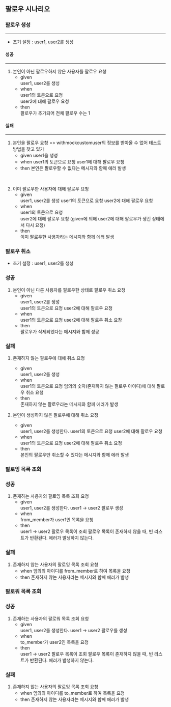 ## 팔로우 시나리오

### 팔로우 생성
<hr>


* 초기 설정 : user1, user2를 생성

#### 성공
<hr>

1. 본인이 아닌 팔로우하지 않은 사용자를 팔로우 요청
    * given  
        user1, user2를 생성
    * when    
        user1의 토큰으로 요청  
        user2에 대해 팔로우 요청
    * then  
        팔로우가 추가되어 전체 팔로우 수는 1

#### 실패
<hr>

1. 본인을 팔로우 요청
    => withmockcustomuser의 정보를 받아올 수 없어 테스트 방법을 찾고 있가
    * given
        user1을 생성
    * when
        user1의 토큰으로 요청
        user1에 대해 팔로우 요청
    * then
        본인은 팔로우할 수 없다는 메시지와 함께 에러 발생

<br>

2. 이미 팔로우한 사용자에 대해 팔로우 요청 
    * given  
        user1, user2를 생성
        user1의 토큰으로 요청
        user2에 대해 팔로우 요청
    * when    
        user1의 토큰으로 요청  
        user2에 대해 팔로우 요청
        (given에 의해 user2에 대해 팔로우가 생긴 상태에서 다시 요청)
    * then  
        이미 팔로우한 사용자라는 메시지와 함께 에러 발생
    
    
### 팔로우 취소

* 초기 설정 : user1, user2를 생성

### 성공

1. 본인이 아닌 다른 사용자를 팔로우한 상태로 팔로우 취소 요청
    * given  
        user1, user2를 생성  
        user1의 토큰으로 요청
        user2에 대해 팔로우 요청
    * when  
        user1의 토큰으로 요청
        user2에 대해 팔로우 취소 요창
    * then  
        팔로우가 삭제되었다는 메시지와 함께 성공
    
### 실패

1. 존재하지 않는 팔로우에 대해 취소 요청
    * given  
        user1, user2를 생성
    * when  
        user1의 토큰으로 요청
        임의의 숫자(존재하지 않는 팔로우 아이디)에 대해 팔로우 취소 요청
    * then  
        존재하지 않는 팔로우라는 메시지와 함께 에러가 발생

2. 본인이 생성하지 않은 팔로우에 대해 취소 요청
    * given  
        user1, user2를 생성한다.
        user1의 토큰으로 요청
        user2에 대해 팔로우 요청
    * when  
        user1의 토큰으로 요청
        user2에 대해 팔로우 취소 요청
    * then  
        본인의 팔로우만 취소할 수 있다는 메시지와 함께 에러 발생

### 팔로잉 목록 조회

### 성공
1. 존재하는 사용자의 팔로잉 목록 조회 요청
    * given  
        user1, user2를 생성한다.
        user1 -> user2 팔로우 생성
    * when    
        from_member가 user1인 목록을 요청
    * then  
        user1 -> user2 팔로우 목록이 조회
        팔로우 목록이 존재하지 않을 때, 빈 리스트가 반환된다. 에러가 발생하지 않는다.

### 실패
1. 존재하지 않는 사용자의 팔로잉 목록 조회 요청
    * when
        임의의 아이디를 from_member로 하여 목록을 요청
    * then
        존재하지 않는 사용자라는 메시지와 함께 에러가 발생

### 팔로워 목록 조회

### 성공
1. 존재하는 사용자의 팔로워 목록 조회 요청
    * given  
      user1, user2를 생성한다.
      user1 -> user2 팔로우를 생성
    * when    
      to_member가 user2인 목록을 요청
    * then  
      user1 -> user2 팔로우 목록이 조회
      팔로우 목록이 존재하지 않을 때, 빈 리스트가 반환된다. 에러가 발생하지 않는다.

### 실패
1. 존재하지 않는 사용자의 팔로잉 목록 조회 요청
    * when
      임의의 아이디를 to_member로 하여 목록을 요청
    * then
      존재하지 않는 사용자라는 메시지와 함께 에러가 발생

    